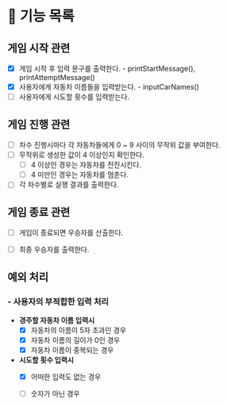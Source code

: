 # 🎯 기능 목록

## 게임 시작 관련
- [X] 게임 시작 후 입력 문구를 출력한다. - printStartMessage(), printAttemptMessage()
- [X] 사용자에게 자동차 이름들을 입력받는다. - inputCarNames()
- [ ] 사용자에게 시도할 횟수를 입력받는다.

## 게임 진행 관련
- [ ] 차수 진행시마다 각 자동차들에게 0 ~ 9 사이의 무작위 값을 부여한다.
- [ ] 무작위로 생성한 값이 4 이상인지 확인한다.
   - [ ] 4 이상인 경우는 자동차를 전진시킨다.
   - [ ] 4 미만인 경우는 자동차를 멈춘다.
- [ ] 각 차수별로 실행 결과를 출력한다.

## 게임 종료 관련
- [ ] 게임이 종료되면 우승자를 산출한다.
- [ ] 최종 우승자를 출력한다.


## 예외 처리
### - 사용자의 부적합한 입력 처리
- **경주할 자동차 이름 입력시**
    - [X] 자동차의 이름이 5자 초과인 경우
    - [X] 자동차 이름의 길이가 0인 경우
    - [X] 자동차 이름이 중복되는 경우 
- **시도할 횟수 입력시**
  - [X] 어떠한 입력도 없는 경우
  - [ ] 숫자가 아닌 경우

